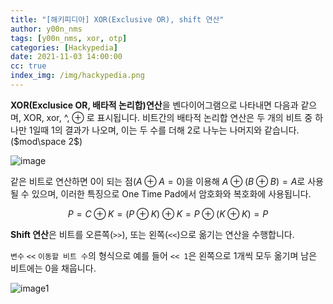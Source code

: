```yaml
---
title: "[해키피디아] XOR(Exclusive OR), shift 연산"
author: y00n_nms
tags: [y00n_nms, xor, otp]
categories: [Hackypedia]
date: 2021-11-03 14:00:00
cc: true
index_img: /img/hackypedia.png
---
```


**XOR(Exclusice OR, 배타적 논리합)연산**을 벤다이어그램으로 나타내면 다음과 같으며, XOR, xor, ^, $\oplus$ 로 표시됩니다. 비트간의 배타적 논리합 연산은 두 개의 비트 중 하나만 1일때 1의 결과가 나오며, 이는 두 수를 더해 2로 나누는 나머지와 같습니다. ($mod\space 2$)

![image](/Users/y00n/hackyboiz/github-page/blog/source/_posts/y00n_nms/xor/image.png)

같은 비트로 연산하면 0이 되는 점($A\oplus A = 0$)을 이용해 $A \oplus (B\oplus B) = A$로 사용될 수 있으며, 이러한 특징으로 One Time Pad에서 암호화와 복호화에 사용됩니다.

$$P = C \oplus K = (P \oplus K) \oplus K = P \oplus (K \oplus K) = P$$



**Shift 연산**은 비트를 오른쪽(`>>`), 또는 왼쪽(`<<`)으로 옮기는 연산을 수행합니다.

`변수` `<<` `이동할 비트 수`의 형식으로 예를 들어 `<< 1`은 왼쪽으로 1개씩 모두 옮기며 남은 비트에는 0을 채웁니다.

![image1](/Users/y00n/hackyboiz/github-page/blog/source/_posts/y00n_nms/xor/image1.png)